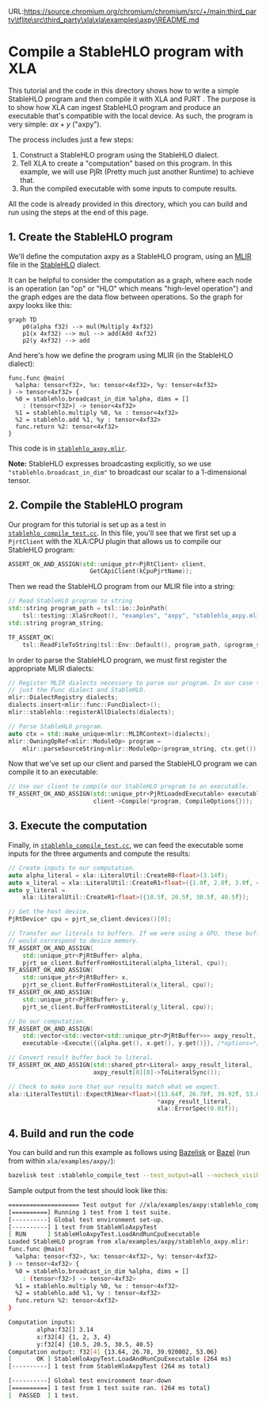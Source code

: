 URL:https://source.chromium.org/chromium/chromium/src/+/main:third_party\tflite\src\third_party\xla\xla\examples\axpy\README.md
# Compile a StableHLO program with XLA

This tutorial and the code in this directory shows how to write a simple
StableHLO program and then compile it with XLA and PJRT . The purpose is to
show how XLA can ingest StableHLO program and produce an executable
that's compatible with the local device. As such, the program is very
simple: $\alpha x+y$ ("axpy").

The process includes just a few steps:

1.  Construct a StableHLO program using the StableHLO dialect.
2.  Tell XLA to create a "computation" based on this program. In this example,
    we will use PjRt (Pretty much just another Runtime) to achieve that.
3.  Run the compiled executable with some inputs to compute results.

All the code is already provided in this directory, which you can build and
run using the steps at the end of this page.

## 1. Create the StableHLO program

We'll define the computation axpy as a StableHLO program, using an
[MLIR](https://mlir.llvm.org/) file in the
[StableHLO](https://github.com/openxla/stablehlo) dialect.

It can be helpful to consider the computation as a graph, where each node is an
operation (an "op" or "HLO" which means "high-level operation") and the graph
edges are the data flow between operations. So the graph for axpy looks like
this:

```mermaid
graph TD
    p0(alpha f32) --> mul(Multiply 4xf32)
    p1(x 4xf32) --> mul --> add(Add 4xf32)
    p2(y 4xf32) --> add
```

And here's how we define the program using MLIR (in the StableHLO dialect):

```mlir
func.func @main(
  %alpha: tensor<f32>, %x: tensor<4xf32>, %y: tensor<4xf32>
) -> tensor<4xf32> {
  %0 = stablehlo.broadcast_in_dim %alpha, dims = []
    : (tensor<f32>) -> tensor<4xf32>
  %1 = stablehlo.multiply %0, %x : tensor<4xf32>
  %2 = stablehlo.add %1, %y : tensor<4xf32>
  func.return %2: tensor<4xf32>
}
```

This code is in [`stablehlo_axpy.mlir`](stablehlo_axpy.mlir).

**Note:** StableHLO expresses broadcasting explicitly, so we use
`"stablehlo.broadcast_in_dim"` to broadcast our scalar to a 1-dimensional
tensor.

## 2. Compile the StableHLO program

Our program for this tutorial is set up as a test in
[`stablehlo_compile_test.cc`](stablehlo_compile_test.cc). In this file,
you'll see that we first set up a `PjrtClient` with the XLA:CPU plugin that
allows us to compile our StableHLO program:

```c++
ASSERT_OK_AND_ASSIGN(std::unique_ptr<PjRtClient> client,
                       GetCApiClient(kCpuPjrtName));
```

Then we read the StableHLO program from our MLIR file into a string:

```c++
// Read StableHLO program to string
std::string program_path = tsl::io::JoinPath(
    tsl::testing::XlaSrcRoot(), "examples", "axpy", "stablehlo_axpy.mlir");
std::string program_string;

TF_ASSERT_OK(
    tsl::ReadFileToString(tsl::Env::Default(), program_path, &program_string));
```

In order to parse the StableHLO program, we must first register the appropriate
MLIR dialects:

```c++
// Register MLIR dialects necessary to parse our program. In our case this is
// just the Func dialect and StableHLO.
mlir::DialectRegistry dialects;
dialects.insert<mlir::func::FuncDialect>();
mlir::stablehlo::registerAllDialects(dialects);

// Parse StableHLO program.
auto ctx = std::make_unique<mlir::MLIRContext>(dialects);
mlir::OwningOpRef<mlir::ModuleOp> program =
    mlir::parseSourceString<mlir::ModuleOp>(program_string, ctx.get());
```

Now that we've set up our client and parsed the StableHLO program we can
compile it to an executable:

```c++
// Use our client to compile our StableHLO program to an executable.
TF_ASSERT_OK_AND_ASSIGN(std::unique_ptr<PjRtLoadedExecutable> executable,
                        client->Compile(*program, CompileOptions{}));
```

## 3. Execute the computation

Finally, in [`stablehlo_compile_test.cc`](stablehlo_compile_test.cc),
we can feed the executable some inputs for the three arguments and
compute the results:

```c++
// Create inputs to our computation.
auto alpha_literal = xla::LiteralUtil::CreateR0<float>(3.14f);
auto x_literal = xla::LiteralUtil::CreateR1<float>({1.0f, 2.0f, 3.0f, 4.0f});
auto y_literal =
    xla::LiteralUtil::CreateR1<float>({10.5f, 20.5f, 30.5f, 40.5f});

// Get the host device.
PjRtDevice* cpu = pjrt_se_client.devices()[0];

// Transfer our literals to buffers. If we were using a GPU, these buffers
// would correspond to device memory.
TF_ASSERT_OK_AND_ASSIGN(
    std::unique_ptr<PjRtBuffer> alpha,
    pjrt_se_client.BufferFromHostLiteral(alpha_literal, cpu));
TF_ASSERT_OK_AND_ASSIGN(
    std::unique_ptr<PjRtBuffer> x,
    pjrt_se_client.BufferFromHostLiteral(x_literal, cpu));
TF_ASSERT_OK_AND_ASSIGN(
    std::unique_ptr<PjRtBuffer> y,
    pjrt_se_client.BufferFromHostLiteral(y_literal, cpu));

// Do our computation.
TF_ASSERT_OK_AND_ASSIGN(
    std::vector<std::vector<std::unique_ptr<PjRtBuffer>>> axpy_result,
    executable->Execute({{alpha.get(), x.get(), y.get()}}, /*options=*/{}));

// Convert result buffer back to literal.
TF_ASSERT_OK_AND_ASSIGN(std::shared_ptr<Literal> axpy_result_literal,
                        axpy_result[0][0]->ToLiteralSync());

// Check to make sure that our results match what we expect.
xla::LiteralTestUtil::ExpectR1Near<float>({13.64f, 26.78f, 39.92f, 53.06f},
                                          *axpy_result_literal,
                                          xla::ErrorSpec(0.01f));
```

## 4. Build and run the code

You can build and run this example as follows using
[Bazelisk](https://github.com/bazelbuild/bazelisk#readme) or
[Bazel](https://bazel.build/) (run from within `xla/examples/axpy/`):

```sh
bazelisk test :stablehlo_compile_test --test_output=all --nocheck_visibility
```

Sample output from the test should look like this:

```sh
==================== Test output for //xla/examples/axpy:stablehlo_compile_test:
[==========] Running 1 test from 1 test suite.
[----------] Global test environment set-up.
[----------] 1 test from StableHloAxpyTest
[ RUN      ] StableHloAxpyTest.LoadAndRunCpuExecutable
Loaded StableHLO program from xla/examples/axpy/stablehlo_axpy.mlir:
func.func @main(
  %alpha: tensor<f32>, %x: tensor<4xf32>, %y: tensor<4xf32>
) -> tensor<4xf32> {
  %0 = stablehlo.broadcast_in_dim %alpha, dims = []
    : (tensor<f32>) -> tensor<4xf32>
  %1 = stablehlo.multiply %0, %x : tensor<4xf32>
  %2 = stablehlo.add %1, %y : tensor<4xf32>
  func.return %2: tensor<4xf32>
}

Computation inputs:
        alpha:f32[] 3.14
        x:f32[4] {1, 2, 3, 4}
        y:f32[4] {10.5, 20.5, 30.5, 40.5}
Computation output: f32[4] {13.64, 26.78, 39.920002, 53.06}
[       OK ] StableHloAxpyTest.LoadAndRunCpuExecutable (264 ms)
[----------] 1 test from StableHloAxpyTest (264 ms total)

[----------] Global test environment tear-down
[==========] 1 test from 1 test suite ran. (264 ms total)
[  PASSED  ] 1 test.
```
